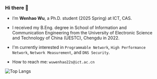 ### Hi there 👋
- I’m **Wenhao Wu**, a Ph.D. student (2025 Spring) at ICT, CAS.
- I received my B.Eng. degree in School of Information and Communication Engineering from the University of Electronic Science and Technology of China (UESTC), Chengdu in 2022.


- I'm currently interested in `Programmable Network`, `High Performance Network`, `Network Measurement`, and `DNS Security`.
- How to reach me: `wuwenhao22s@ict.ac.cn`

![Top Langs](https://github-readme-stats.vercel.app/api/top-langs/?username=f-555&layout=compact&theme=tokyonight)



